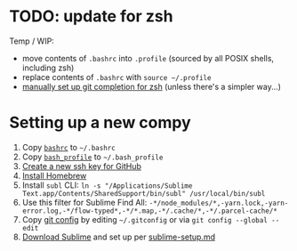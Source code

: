# TODO: update for zsh
Temp / WIP:
- move contents of `.bashrc` into `.profile` (sourced by all POSIX shells, including zsh)
- replace contents of `.bashrc` with `source ~/.profile`
- [manually set up git completion for zsh](https://medium.com/@oliverspryn/adding-git-completion-to-zsh-60f3b0e7ffbc) (unless there's a simpler way...)


# Setting up a new compy

1. Copy [`bashrc`](https://raw.githubusercontent.com/ericsoco/dotfiles/master/bashrc.bashrc) to `~/.bashrc`
2. Copy [`bash_profile`](https://raw.githubusercontent.com/ericsoco/dotfiles/master/bash_profile) to `~/.bash_profile`
3. [Create a new ssh key for GitHub](https://help.github.com/en/github/authenticating-to-github/adding-a-new-ssh-key-to-your-github-account)
4. [Install Homebrew](https://brew.sh/)
5. Install `subl` CLI: `ln -s "/Applications/Sublime Text.app/Contents/SharedSupport/bin/subl" /usr/local/bin/subl`
6. Use this filter for Sublime Find All: `-*/node_modules/*,-yarn.lock,-yarn-error.log,-*/flow-typed*,-*/*.map,-*/.cache/*,-*/.parcel-cache/*`
7. Copy [git config](https://raw.githubusercontent.com/ericsoco/dotfiles/master/gitconfig) by editing `~/.gitconfig` or via `git config --global --edit`
8. [Download Sublime](https://www.sublimetext.com/3) and set up per [sublime-setup.md](./sublime-setup.md)
